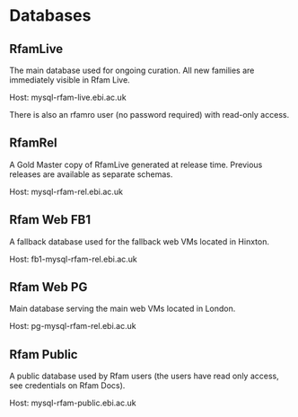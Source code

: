 
# Databases

## RfamLive

The main database used for ongoing curation. All new families are immediately visible in Rfam Live.

Host: mysql-rfam-live.ebi.ac.uk

There is also an rfamro user (no password required) with read-only access.

## RfamRel

A Gold Master copy of RfamLive generated at release time. Previous releases are available as separate schemas.

Host: mysql-rfam-rel.ebi.ac.uk

## Rfam Web FB1

A fallback database used for the fallback web VMs located in Hinxton.

Host: fb1-mysql-rfam-rel.ebi.ac.uk

## Rfam Web PG

Main database serving the main web VMs located in London.

Host: pg-mysql-rfam-rel.ebi.ac.uk

## Rfam Public 

A public database used by Rfam users (the users have read only access, see credentials on Rfam Docs).

Host: mysql-rfam-public.ebi.ac.uk
